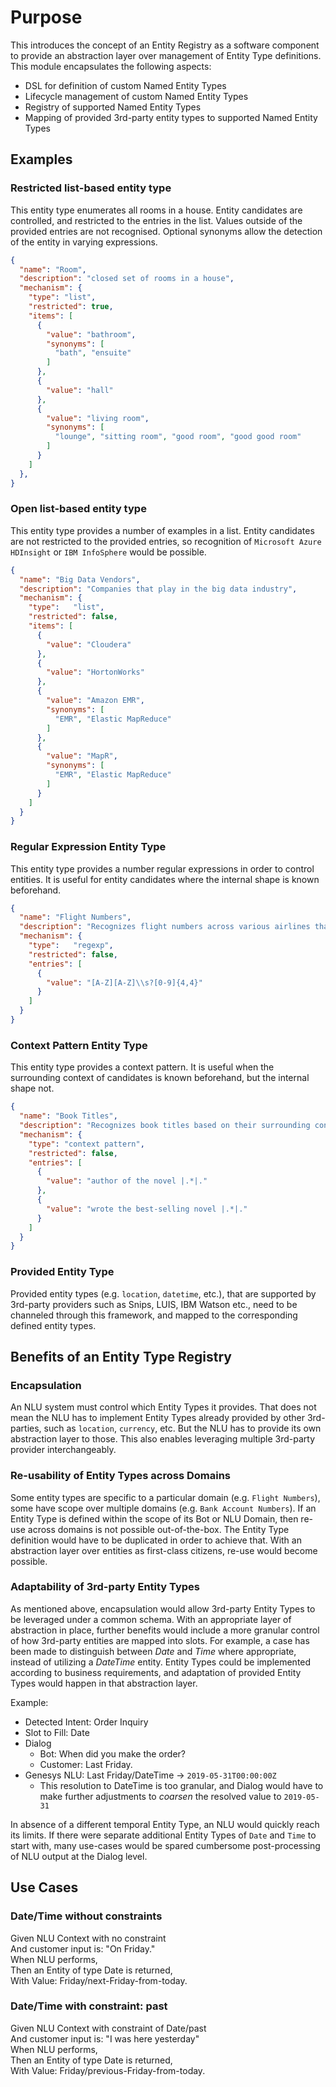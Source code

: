 # Purpose

This introduces the concept of an Entity Registry as a software component to provide an abstraction layer over management of Entity Type definitions.  
This module encapsulates the following aspects:

* DSL for definition of custom Named Entity Types
* Lifecycle management of custom Named Entity Types
* Registry of supported Named Entity Types
* Mapping of provided 3rd-party entity types to supported Named Entity Types

## Examples

### Restricted list-based entity type

This entity type enumerates all rooms in a house. Entity candidates are controlled, and restricted to the entries in the list. Values outside of the provided entries are not recognised. Optional synonyms allow the detection of the entity in varying expressions.

```json
{
  "name": "Room",
  "description": "closed set of rooms in a house",
  "mechanism": {
    "type": "list",
    "restricted": true,
    "items": [
      {
        "value": "bathroom",
        "synonyms": [
          "bath", "ensuite"
        ]
      },
      {
        "value": "hall"
      },
      {
        "value": "living room",
        "synonyms": [
          "lounge", "sitting room", "good room", "good good room"
        ]
      }
    ]
  },
}
```

### Open list-based entity type

This entity type provides a number of examples in a list. Entity candidates are not restricted to the provided entries, so recognition of `Microsoft Azure HDInsight` or `IBM InfoSphere` would be possible.

```json
{
  "name": "Big Data Vendors",
  "description": "Companies that play in the big data industry",
  "mechanism": {
    "type":   "list",
    "restricted": false,
    "items": [
      {
        "value": "Cloudera"
      },
      {
        "value": "HortonWorks"
      },
      {
        "value": "Amazon EMR",
        "synonyms": [
          "EMR", "Elastic MapReduce"
        ]
      },
      {
        "value": "MapR",
        "synonyms": [
          "EMR", "Elastic MapReduce"
        ]
      }
    ]
  }
}
```

### Regular Expression Entity Type

This entity type provides a number regular expressions in order to control entities. It is useful for entity candidates where the internal shape is known beforehand.

```json
{
  "name": "Flight Numbers",
  "description": "Recognizes flight numbers across various airlines that adhere to the given regular expression, for example: AA4711, FR0815, AA 1234",
  "mechanism": {
    "type":   "regexp",
    "restricted": false,
    "entries": [
      {
        "value": "[A-Z][A-Z]\\s?[0-9]{4,4}"
      }
    ]
  }
}
```

### Context Pattern Entity Type

This entity type provides a context pattern. It is useful when the surrounding context of candidates is known beforehand, but the internal shape not.

```json
{
  "name": "Book Titles",
  "description": "Recognizes book titles based on their surrounding context, for example: author of the novel |The Catcher in the Rye|., She wrote the best-selling novel |Gone Girl|",
  "mechanism": {
    "type": "context pattern",
    "restricted": false,
    "entries": [
      {
        "value": "author of the novel |.*|."
      },
      {
        "value": "wrote the best-selling novel |.*|."
      }
    ]
  }
}
```

### Provided Entity Type

Provided entity types (e.g. `location`, `datetime`, etc.), that are supported by 3rd-party providers such as Snips, LUIS, IBM Watson etc., need to be channeled through this framework, and mapped to the corresponding defined entity types.

## Benefits of an Entity Type Registry

### Encapsulation

An NLU system must control which Entity Types it provides. That does not mean the NLU has to implement Entity Types already provided by other 3rd-parties, such as `location`, `currency`, etc.
But the NLU has to provide its own abstraction layer to those. This also enables leveraging multiple 3rd-party provider interchangeably.

### Re-usability of Entity Types across Domains

Some entity types are specific to a particular domain (e.g. `Flight Numbers`), some have scope over multiple domains (e.g. `Bank Account Numbers`).
If an Entity Type is defined within the scope of its Bot or NLU Domain, then re-use across domains is not possible out-of-the-box. The Entity Type definition would have to be duplicated in order to achieve that.
With an abstraction layer over entities as first-class citizens, re-use would become possible.

### Adaptability of 3rd-party Entity Types

As mentioned above, encapsulation would allow 3rd-party Entity Types to be leveraged under a common schema.
With an appropriate layer of abstraction in place, further benefits would include a more granular control of how 3rd-party entities are mapped into slots.
For example, a case has been made to distinguish between *Date* and *Time* where appropriate, instead of utilizing a *DateTime* entity.
Entity Types could be implemented according to business requirements, and adaptation of provided Entity Types would happen in that abstraction layer.

Example:

* Detected Intent: Order Inquiry
* Slot to Fill: Date
* Dialog
  * Bot: When did you make the order?
  * Customer: Last Friday.
* Genesys NLU: Last Friday/DateTime -> `2019-05-31T00:00:00Z`
  * This resolution to DateTime is too granular, and Dialog would have to make further adjustments to *coarsen* the resolved value to `2019-05-31`

In absence of a different temporal Entity Type, an NLU would quickly reach its limits. If there were separate additional Entity Types of `Date` and `Time` to start with, many use-cases would be spared cumbersome post-processing of NLU output at the Dialog level.

## Use Cases

### Date/Time without constraints

Given NLU Context with no constraint\
And customer input is: "On Friday."\
When NLU performs,\
Then an Entity of type Date is returned,\
With Value: Friday/next-Friday-from-today.

### Date/Time with constraint: past

Given NLU Context with constraint of Date/past\
And customer input is: "I was here yesterday"\
When NLU performs,\
Then an Entity of type Date is returned,\
With Value: Friday/previous-Friday-from-today.
